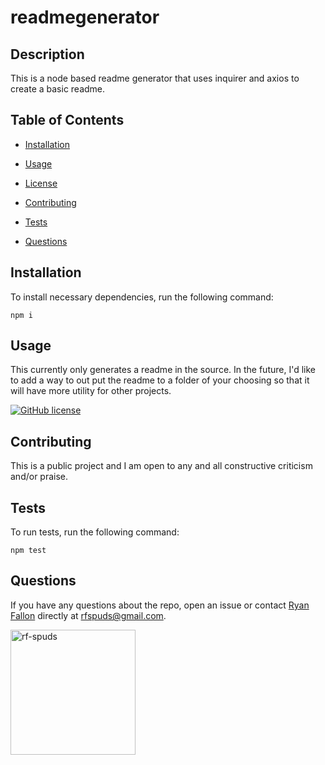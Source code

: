 
# readmegenerator

## Description

This is a node based readme generator that uses inquirer and axios to create a basic readme.

## Table of Contents 

* [Installation](#installation)

* [Usage](#usage)

* [License](#license)

* [Contributing](#contributing)

* [Tests](#tests)

* [Questions](#questions)

## Installation

To install necessary dependencies, run the following command:

```
npm i
```

## Usage

This currently only generates a readme in the source. In the future, I'd like to add a way to out put the readme to a folder of your choosing so that it will have more utility for other projects.

[![GitHub license](https://img.shields.io/badge/license-GPL-blue.svg)](https://github.com/rf-spuds/readmegenerator)  
## Contributing

This is a public project and I am open to any and all constructive criticism and/or praise.

## Tests

To run tests, run the following command:

```
npm test
```

## Questions

If you have any questions about the repo, open an issue or contact [Ryan Fallon](https://github.com/rf-spuds) directly at rfspuds@gmail.com.

<a href="https://github.com/rf-spuds" target="_blank">

<img src="https://avatars0.githubusercontent.com/u/59809797?v=4" alt="rf-spuds" height=200px width=200px>
</a>


